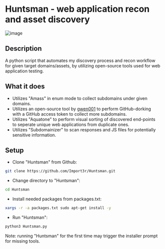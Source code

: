 # Huntsman - web application recon and asset discovery

![image](https://user-images.githubusercontent.com/60158098/121773424-8c9aaa00-cb84-11eb-855e-ccbf3fb071b5.png)

## Description

A python script that automates my discovery process and recon workflow for given target domains/assets, by utilizing open-source tools used for web application  testing.

## What it does

- Utilizes "Amass" in enum mode to collect subdomains under given domains.
- Utilizes an open-source tool by [gwen001](https://github.com/gwen001) to perform GitHub-dorking with a GitHub access token to collect more subdomains.
- Utilizes "Aquatone" to perform visual sorting of discovered end-points to seperate unique web applications from duplicate ones.
- Utilizes "Subdomainizer" to scan responses and JS files for potentially sensitive information.

## Setup

- Clone "Huntsman" from Github:

```bash
git clone https://github.com/Import3r/Huntsman.git
```

- Change directory to "Huntsman":

```bash
cd Huntsman
```

- Install needed packages from packages.txt:

```bash
xargs -r -a packages.txt sudo apt-get install -y
```

- Run "Huntsman":

```bash
python3 Huntsman.py
```

Note: running "Huntsman" for the first time may trigger the installer prompt for missing tools.
